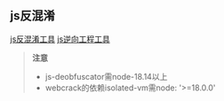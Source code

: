 ## js反混淆

[js反混淆工具](https://github.com/kuizuo/js-deobfuscator)
[js逆向工程工具](https://github.com/j4k0xb/webcrack)

> **注意**
> - js-deobfuscator需node-18.14以上
> - webcrack的依赖isolated-vm需node: '>=18.0.0'
